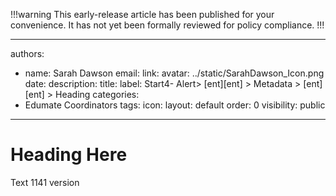 

!!!warning
This early-release article has been published for your convenience. It has not yet been formally reviewed for policy compliance.
!!!


---
authors:
  - name: Sarah Dawson
    email:
    link:
    avatar: ../static/SarahDawson_Icon.png
date:
description:
title:
label: Start4- Alert> [ent][ent] > Metadata > [ent][ent] > Heading
categories:
  - Edumate Coordinators
tags:
icon:
layout: default
order: 0
visibility: public
---


# Heading Here


Text
1141 version
